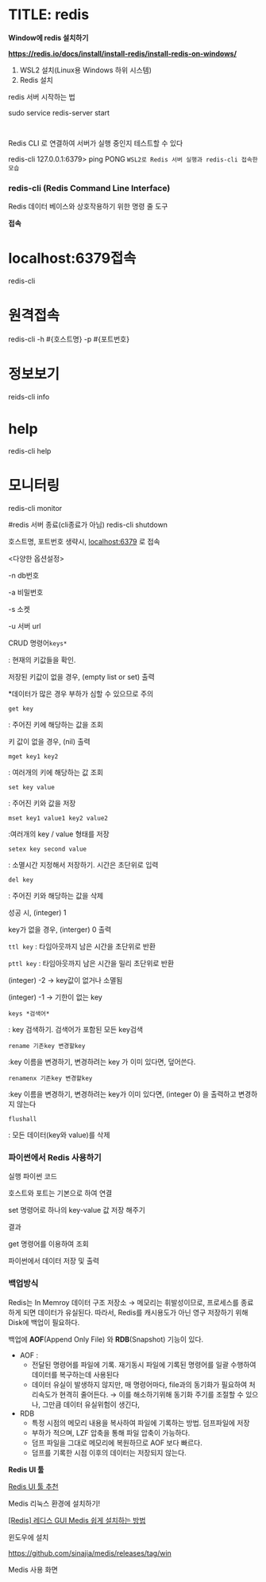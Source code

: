 # TITLE: redis

  


**Window에 redis 설치하기**

**<https://redis.io/docs/install/install-redis/install-redis-on-windows/>**

1. WSL2 설치(Linux용 Windows 하위 시스템)
2. Redis 설치

  


redis 서버 시작하는 법

sudo service redis-server start
```


```
Redis CLI 로 연결하여 서버가 실행 중인지 테스트할 수 있다

redis-cli 
127.0.0.1:6379> ping 
PONG `WSL2로 Redis 서버 실행과 redis-cli 접속한 모습`

  


### **redis-cli** (Redis Command Line Interface)

Redis 데이터 베이스와 상호작용하기 위한 명령 줄 도구

  


**접속**

# localhost:6379접속
redis-cli

# 원격접속
redis-cli -h #{호스트명} -p #{포트번호}

# 정보보기
reids-cli info

# help
redis-cli help

# 모니터링
redis-cli monitor

#redis 서버 종료(cli종료가 아님)
redis-cli shutdown  


호스트명, 포트번호 생략시, [localhost:6379](http://localhost:6379) 로 접속

<다양한 옵션설정>

-n db번호

-a 비밀번호

-s 소켓

-u 서버 url

  


  


CRUD 명령어`keys*`

: 현재의 키값들을 확인.

저장된 키값이 없을 경우, (empty list or set) 출력

\*데이터가 많은 경우 부하가 심할 수 있으므로 주의

  


`get key`

: 주어진 키에 해당하는 값을 조회

키 값이 없을 경우, (nil) 출력

  


`mget key1 key2`

: 여러개의 키에 해당하는 값 조회

  


`set key value`

: 주어진 키와 값을 저장

  


`mset key1 value1 key2 value2`

:여러개의 key / value 형태를 저장

  


`setex key second value`

: 소멸시간 지정해서 저장하기. 시간은 초단위로 입력

  


`del key`

: 주어진 키와 해당하는 값을 삭제

성공 시, (integer) 1

key가 없을 경우, (interger) 0 출력

  


`ttl key` : 타임아웃까지 남은 시간을 초단위로 반환

`pttl key` : 타임아웃까지 남은 시간을 밀리 초단위로 반환

(integer) -2 → key값이 없거나 소멸됨

(integer) -1 → 기한이 없는 key

  


`keys *검색어*`

: key 검색하기. 검색어가 포함된 모든 key검색

  


`rename 기존key 변경할key`

:key 이름을 변경하기, 변경하려는 key 가 이미 있다면, 덮어쓴다.

  


`renamenx 기존key 변경할key`

:key 이름을 변경하기, 변경하려는 key가 이미 있다면, (integer 0) 을 출력하고 변경하지 않는다

  


`flushall`

: 모든 데이터(key와 value)를 삭제

  


  


### 파이썬에서 Redis 사용하기

  


실행 파이썬 코드

호스트와 포트는 기본으로 하여 연결

set 명령어로 하나의 key-value 값 저장 해주기

  


결과

get 명령어를 이용하여 조회

  


파이썬에서 데이터 저장 및 출력

### **백업방식**

Redis는 In Memroy 데이터 구조 저장소 → 메모리는 휘발성이므로, 프로세스를 종료하게 되면 데이터가 유실된다. 따라서, Redis를 캐시용도가 아닌 영구 저장하기 위해 Disk에 백업이 필요하다.

백업에 **AOF**(Append Only File) 와 **RDB**(Snapshot) 기능이 있다.

* AOF :
	+ 전달된 명령어를 파일에 기록. 재기동시 파일에 기록된 명령어를 일괄 수행하여 데이터를 복구하는데 사용된다
	+ 데이터 유실이 발생하지 않지만, 매 명령어마다, file과의 동기화가 필요하여 처리속도가 현격히 줄어든다. → 이를 해소하기위해 동기화 주기를 조절할 수 있으나, 그만큼 데이터 유실위험이 생긴다,
* RDB
	+ 특정 시점의 메모리 내용을 복사하여 파일에 기록하는 방법. 덤프파일에 저장
	+ 부하가 적으며, LZF 압축을 통해 파일 압축이 가능하다.
	+ 덤프 파일을 그대로 메모리에 복원하므로 AOF 보다 빠르다.
	+ 덤프를 기록한 시점 이후의 데이터는 저장되지 않는다.

  


**Redis UI 툴**

[Redis UI 툴 추천](https://thinkandthing.tistory.com/77)

  


Medis 리눅스 환경에 설치하기!

[[Redis] 레디스 GUI Medis 쉽게 설치하는 방법](https://enterone.tistory.com/527)

  


윈도우에 설치

<https://github.com/sinajia/medis/releases/tag/win>

Medis 사용 화면

  


